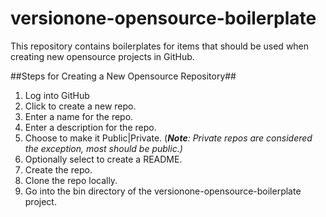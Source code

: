 versionone-opensource-boilerplate
=================================

This repository contains boilerplates for items that should be used when creating new opensource projects in GitHub.

##Steps for Creating a New Opensource Repository##

1. Log into GitHub
2. Click to create a new repo.
3. Enter a name for the repo.
4. Enter a description for the repo.
5. Choose to make it Public|Private. (***Note**: Private repos are considered the exception, most should be public.)*
6. Optionally select to create a README.
7. Create the repo.
8. Clone the repo locally.
9. Go into the bin directory of the versionone-opensource-boilerplate project.

